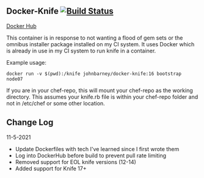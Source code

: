 ## Docker-Knife [![Build Status](https://travis-ci.com/johnbarney/docker-knife.svg?branch=master)](https://travis-ci.com/johnbarney/docker-knife)

[Docker Hub](https://hub.docker.com/r/johnbarney/docker-knife/)

This container is in response to not wanting a flood of gem sets or the omnibus installer package installed on my CI system. It uses Docker which is already in use in my CI system to run knife in a container.

Example usage:

`docker run -v $(pwd):/knife johnbarney/docker-knife:16 bootstrap node07`

If you are in your chef-repo, this will mount your chef-repo as the working directory. This assumes your knife.rb file is within your chef-repo folder and not in /etc/chef or some other location.

## Change Log

11-5-2021
* Update Dockerfiles with tech I've learned since I first wrote them
* Log into DockerHub before build to prevent pull rate limiting
* Removed support for EOL knife versions (12-14)
* Added support for Knife 17+
